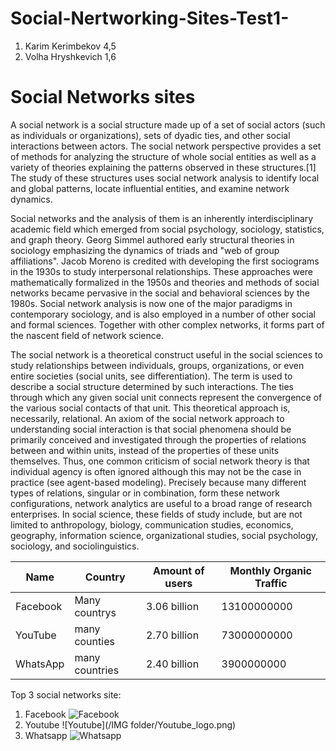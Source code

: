 # Social-Nertworking-Sites-Test1-
1. Karim Kerimbekov 4,5
2. Volha Hryshkevich 1,6

# Social Networks sites

A social network is a social structure made up of a set of social actors (such as individuals or organizations), sets of dyadic ties, and other social interactions between actors. The social network perspective provides a set of methods for analyzing the structure of whole social entities as well as a variety of theories explaining the patterns observed in these structures.[1] The study of these structures uses social network analysis to identify local and global patterns, locate influential entities, and examine network dynamics.

Social networks and the analysis of them is an inherently interdisciplinary academic field which emerged from social psychology, sociology, statistics, and graph theory. Georg Simmel authored early structural theories in sociology emphasizing the dynamics of triads and "web of group affiliations". Jacob Moreno is credited with developing the first sociograms in the 1930s to study interpersonal relationships. These approaches were mathematically formalized in the 1950s and theories and methods of social networks became pervasive in the social and behavioral sciences by the 1980s. Social network analysis is now one of the major paradigms in contemporary sociology, and is also employed in a number of other social and formal sciences. Together with other complex networks, it forms part of the nascent field of network science.

The social network is a theoretical construct useful in the social sciences to study relationships between individuals, groups, organizations, or even entire societies (social units, see differentiation). The term is used to describe a social structure determined by such interactions. The ties through which any given social unit connects represent the convergence of the various social contacts of that unit. This theoretical approach is, necessarily, relational. An axiom of the social network approach to understanding social interaction is that social phenomena should be primarily conceived and investigated through the properties of relations between and within units, instead of the properties of these units themselves. Thus, one common criticism of social network theory is that individual agency is often ignored although this may not be the case in practice (see agent-based modeling). Precisely because many different types of relations, singular or in combination, form these network configurations, network analytics are useful to a broad range of research enterprises. In social science, these fields of study include, but are not limited to anthropology, biology, communication studies, economics, geography, information science, organizational studies, social psychology, sociology, and sociolinguistics.

|Name | Country| Amount of users | Monthly Organic Traffic |
|--------- | --------- | ---------  | --------- |
|Facebook| Many countrys| 	3.06 billion|13100000000|
|YouTube | many counties|2.70 billion |	73000000000|
|WhatsApp| many countries|	2.40 billion|	3900000000|


Top 3 social networks site:
1. Facebook
![Facebook](https://upload.wikimedia.org/wikipedia/commons/thumb/c/cd/Facebook_logo_%28square%29.png/640px-Facebook_logo_%28square%29.png)
2. Youtube
![Youtube](/IMG folder/Youtube_logo.png)
2. Whatsapp
![Whatsapp](https://upload.wikimedia.org/wikipedia/commons/thumb/6/6b/WhatsApp.svg/640px-WhatsApp.svg.png)
